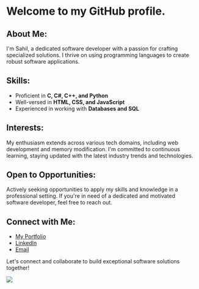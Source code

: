# Welcome to my GitHub profile.

## About Me:
I'm Sahil, a dedicated software developer with a passion for crafting specialized solutions. I thrive on using programming languages to create robust software applications.

## Skills:
- Proficient in **C, C#, C++, and Python**
- Well-versed in **HTML, CSS, and JavaScript**
- Experienced in working with **Databases and SQL**

## Interests:
My enthusiasm extends across various tech domains, including web development and memory modification. I'm committed to continuous learning, staying updated with the latest industry trends and technologies.

## Open to Opportunities:
Actively seeking opportunities to apply my skills and knowledge in a professional setting. If you're in need of a dedicated and motivated software developer, feel free to reach out.

## Connect with Me:
- [My Portfolio](www.sahilsingh.me)
- [LinkedIn](https://www.linkedin.com/in/SahilSingh021/)
- [Email](mailto:sahilsingh.preet21@gmail.com)

Let's connect and collaborate to build exceptional software solutions together!

![](https://komarev.com/ghpvc/?username=SahilSingh021&label=PROFILE+VIEWS&color=007BFF)
